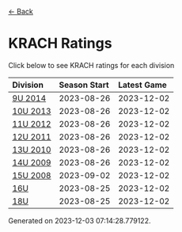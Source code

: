 [<- Back](../readme.md)
# KRACH Ratings
Click below to see KRACH ratings for each division

| Division | Season Start | Latest Game |
| :-- | :-- | :-- |
| [9U 2014](9U-2014-ratings.md) | 2023-08-26 | 2023-12-02 |
| [10U 2013](10U-2013-ratings.md) | 2023-08-26 | 2023-12-02 |
| [11U 2012](11U-2012-ratings.md) | 2023-08-26 | 2023-12-02 |
| [12U 2011](12U-2011-ratings.md) | 2023-08-26 | 2023-12-02 |
| [13U 2010](13U-2010-ratings.md) | 2023-08-26 | 2023-12-02 |
| [14U 2009](14U-2009-ratings.md) | 2023-08-26 | 2023-12-02 |
| [15U 2008](15U-2008-ratings.md) | 2023-09-02 | 2023-12-02 |
| [16U](16U-ratings.md) | 2023-08-25 | 2023-12-02 |
| [18U](18U-ratings.md) | 2023-08-25 | 2023-12-02 |

Generated on 2023-12-03 07:14:28.779122.
